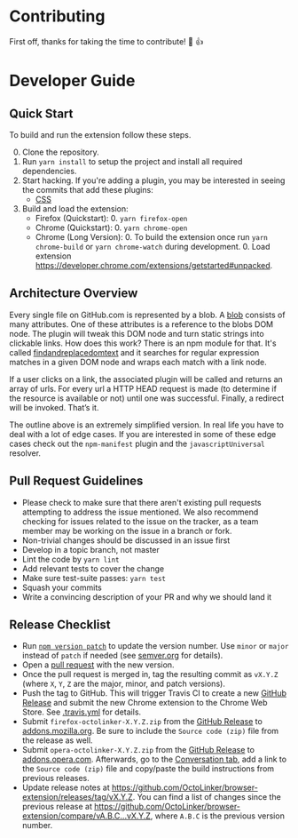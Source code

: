 
# Contributing

First off, thanks for taking the time to contribute! :tada: :+1:

# Developer Guide

## Quick Start

To build and run the extension follow these steps.

0. Clone the repository.
0. Run `yarn install` to setup the project and install all required dependencies.
0. Start hacking. If you're adding a plugin, you may be interested in seeing the commits that add these plugins:
   * [CSS]
0. Build and load the extension:
   * Firefox (Quickstart):
     0. `yarn firefox-open`
   * Chrome (Quickstart):
     0. `yarn chrome-open`
   * Chrome (Long Version):
     0. To build the extension once run `yarn chrome-build` or `yarn chrome-watch` during development.
     0. Load extension https://developer.chrome.com/extensions/getstarted#unpacked.

[CSS]: https://github.com/OctoLinker/browser-extension/commit/ccbefb7

## Architecture Overview

Every single file on GitHub.com is represented by a blob. A [blob](/packages/blob-reader) consists of many attributes. One of these attributes is a reference to the blobs DOM node. The plugin will tweak this DOM node and turn static strings into clickable links. How does this work? There is an npm module for that. It's called [findandreplacedomtext](https://github.com/padolsey/findAndReplaceDOMText/) and it searches for regular expression matches in a given DOM node and wraps each match with a link node.

If a user clicks on a link, the associated plugin will be called and returns an array of urls. For every url a HTTP HEAD request is made (to determine if the resource is available or not) until one was successful. Finally, a redirect will be invoked. That’s it.

The outline above is an extremely simplified version. In real life you have to deal with a lot of edge cases. If you are interested in some of these edge cases check out the `npm-manifest` plugin and the `javascriptUniversal` resolver.

## Pull Request Guidelines

- Please check to make sure that there aren't existing pull requests attempting to address the issue mentioned. We also recommend checking for issues related to the issue on the tracker, as a team member may be working on the issue in a branch or fork.
- Non-trivial changes should be discussed in an issue first
- Develop in a topic branch, not master
- Lint the code by `yarn lint`
- Add relevant tests to cover the change
- Make sure test-suite passes: `yarn test`
- Squash your commits
- Write a convincing description of your PR and why we should land it

## Release Checklist

- Run [`npm version patch`](https://docs.npmjs.com/cli/version) to update the version number. Use `minor` or `major` instead of `patch` if needed (see [semver.org](http://semver.org/) for details).
- Open a [pull request](https://github.com/OctoLinker/browser-extension/pulls) with the new version.
- Once the pull request is merged in, tag the resulting commit as `vX.Y.Z` (where `X`, `Y`, `Z` are the major, minor, and patch versions).
- Push the tag to GitHub. This will trigger Travis CI to create a new [GitHub Release](https://github.com/OctoLinker/browser-extension/releases) and submit the new Chrome extension to the Chrome Web Store. See [.travis.yml](https://github.com/OctoLinker/browser-extension/blob/master/.travis.yml) for details.
- Submit `firefox-octolinker-X.Y.Z.zip` from the [GitHub Release](https://github.com/OctoLinker/browser-extension/releases) to [addons.mozilla.org](https://addons.mozilla.org/en-US/developers/addon/octolinker/versions#version-upload). Be sure to include the `Source code (zip)` file from the release as well.
- Submit `opera-octolinker-X.Y.Z.zip` from the [GitHub Release](https://github.com/OctoLinker/browser-extension/releases) to [addons.opera.com](https://addons.opera.com/developer/package/226344/?tab=versions). Afterwards, go to the [Conversation tab](https://addons.opera.com/developer/package/226344/?tab=conversation), add a link to the `Source code (zip)` file and copy/paste the build instructions from previous releases.
- Update release notes at https://github.com/OctoLinker/browser-extension/releases/tag/vX.Y.Z. You can find a list of changes since the previous release at https://github.com/OctoLinker/browser-extension/compare/vA.B.C...vX.Y.Z, where `A.B.C` is the previous version number.
